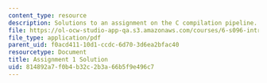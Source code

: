 ```yaml
---
content_type: resource
description: Solutions to an assignment on the C compilation pipeline.
file: https://ol-ocw-studio-app-qa.s3.amazonaws.com/courses/6-s096-introduction-to-c-and-c-january-iap-2013/814892a7f0b4b32c2b3a66b5f9e496c7_MIT6_S096_IAP13_assn1_sol.pdf
file_type: application/pdf
parent_uid: f0acd411-10d1-ccdc-6d70-3d6ea2bfac40
resourcetype: Document
title: Assignment 1 Solution
uid: 814892a7-f0b4-b32c-2b3a-66b5f9e496c7
---
```

